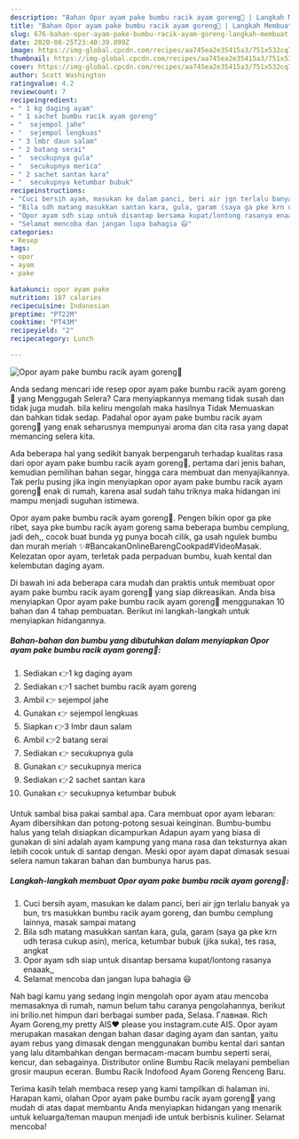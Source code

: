 ```yaml
---
description: "Bahan Opor ayam pake bumbu racik ayam goreng🍗 | Langkah Membuat Opor ayam pake bumbu racik ayam goreng🍗 Yang Enak Banget"
title: "Bahan Opor ayam pake bumbu racik ayam goreng🍗 | Langkah Membuat Opor ayam pake bumbu racik ayam goreng🍗 Yang Enak Banget"
slug: 676-bahan-opor-ayam-pake-bumbu-racik-ayam-goreng-langkah-membuat-opor-ayam-pake-bumbu-racik-ayam-goreng-yang-enak-banget
date: 2020-08-25T23:40:39.899Z
image: https://img-global.cpcdn.com/recipes/aa745ea2e35415a3/751x532cq70/opor-ayam-pake-bumbu-racik-ayam-goreng🍗-foto-resep-utama.jpg
thumbnail: https://img-global.cpcdn.com/recipes/aa745ea2e35415a3/751x532cq70/opor-ayam-pake-bumbu-racik-ayam-goreng🍗-foto-resep-utama.jpg
cover: https://img-global.cpcdn.com/recipes/aa745ea2e35415a3/751x532cq70/opor-ayam-pake-bumbu-racik-ayam-goreng🍗-foto-resep-utama.jpg
author: Scott Washington
ratingvalue: 4.2
reviewcount: 7
recipeingredient:
- " 1 kg daging ayam"
- " 1 sachet bumbu racik ayam goreng"
- "  sejempol jahe"
- "  sejempol lengkuas"
- " 3 lmbr daun salam"
- " 2 batang serai"
- "  secukupnya gula"
- "  secukupnya merica"
- " 2 sachet santan kara"
- "  secukupnya ketumbar bubuk"
recipeinstructions:
- "Cuci bersih ayam, masukan ke dalam panci, beri air jgn terlalu banyak ya bun, trs masukkan bumbu racik ayam goreng, dan bumbu cemplung lainnya, masak sampai matang"
- "Bila sdh matang masukkan santan kara, gula, garam (saya ga pke krn udh terasa cukup asin), merica, ketumbar bubuk (jika suka), tes rasa, angkat"
- "Opor ayam sdh siap untuk disantap bersama kupat/lontong rasanya enaaak,,"
- "Selamat mencoba dan jangan lupa bahagia 😃"
categories:
- Resep
tags:
- opor
- ayam
- pake

katakunci: opor ayam pake 
nutrition: 187 calories
recipecuisine: Indonesian
preptime: "PT22M"
cooktime: "PT43M"
recipeyield: "2"
recipecategory: Lunch

---
```



![Opor ayam pake bumbu racik ayam goreng🍗](https://img-global.cpcdn.com/recipes/aa745ea2e35415a3/751x532cq70/opor-ayam-pake-bumbu-racik-ayam-goreng🍗-foto-resep-utama.jpg)

Anda sedang mencari ide resep opor ayam pake bumbu racik ayam goreng🍗 yang Menggugah Selera? Cara menyiapkannya memang tidak susah dan tidak juga mudah. bila keliru mengolah maka hasilnya Tidak Memuaskan dan bahkan tidak sedap. Padahal opor ayam pake bumbu racik ayam goreng🍗 yang enak seharusnya mempunyai aroma dan cita rasa yang dapat memancing selera kita.

Ada beberapa hal yang sedikit banyak berpengaruh terhadap kualitas rasa dari opor ayam pake bumbu racik ayam goreng🍗, pertama dari jenis bahan, kemudian pemilihan bahan segar, hingga cara membuat dan menyajikannya. Tak perlu pusing jika ingin menyiapkan opor ayam pake bumbu racik ayam goreng🍗 enak di rumah, karena asal sudah tahu triknya maka hidangan ini mampu menjadi suguhan istimewa.

Opor ayam pake bumbu racik ayam goreng🍗. Pengen bikin opor ga pke ribet, saya pke bumbu racik ayam goreng sama beberapa bumbu cemplung, jadi deh,, cocok buat bunda yg punya bocah cilik, ga usah ngulek bumbu dan murah meriah ✨#BancakanOnlineBarengCookpad#VideoMasak. Kelezatan opor ayam, terletak pada perpaduan bumbu, kuah kental dan kelembutan daging ayam.


Di bawah ini ada beberapa cara mudah dan praktis untuk membuat opor ayam pake bumbu racik ayam goreng🍗 yang siap dikreasikan. Anda bisa menyiapkan Opor ayam pake bumbu racik ayam goreng🍗 menggunakan 10 bahan dan 4 tahap pembuatan. Berikut ini langkah-langkah untuk menyiapkan hidangannya.

<!--inarticleads1-->

##### Bahan-bahan dan bumbu yang dibutuhkan dalam menyiapkan Opor ayam pake bumbu racik ayam goreng🍗:

1. Sediakan  👉1 kg daging ayam
1. Sediakan  👉1 sachet bumbu racik ayam goreng
1. Ambil  👉 sejempol jahe
1. Gunakan  👉 sejempol lengkuas
1. Siapkan  👉3 lmbr daun salam
1. Ambil  👉2 batang serai
1. Sediakan  👉 secukupnya gula
1. Gunakan  👉 secukupnya merica
1. Sediakan  👉2 sachet santan kara
1. Gunakan  👉 secukupnya ketumbar bubuk


Untuk sambal bisa pakai sambal apa. Cara membuat opor ayam lebaran: Ayam dibersihkan dan potong-potong sesuai keinginan. Bumbu-bumbu halus yang telah disiapkan dicampurkan Adapun ayam yang biasa di gunakan di sini adalah ayam kampung yang mana rasa dan teksturnya akan lebih cocok untuk di santap dengan. Meski opor ayam dapat dimasak sesuai selera namun takaran bahan dan bumbunya harus pas. 

<!--inarticleads2-->

##### Langkah-langkah membuat Opor ayam pake bumbu racik ayam goreng🍗:

1. Cuci bersih ayam, masukan ke dalam panci, beri air jgn terlalu banyak ya bun, trs masukkan bumbu racik ayam goreng, dan bumbu cemplung lainnya, masak sampai matang
1. Bila sdh matang masukkan santan kara, gula, garam (saya ga pke krn udh terasa cukup asin), merica, ketumbar bubuk (jika suka), tes rasa, angkat
1. Opor ayam sdh siap untuk disantap bersama kupat/lontong rasanya enaaak,,
1. Selamat mencoba dan jangan lupa bahagia 😃


Nah bagi kamu yang sedang ingin mengolah opor ayam atau mencoba memasaknya di rumah, namun belum tahu caranya pengolahannya, berikut ini brilio.net himpun dari berbagai sumber pada, Selasa. Главная. Rich Ayam Goreng,my pretty AIS❤ please you instagram.cute AIS. Opor ayam merupakan masakan dengan bahan dasar daging ayam dan santan, yaitu ayam rebus yang dimasak dengan menggunakan bumbu kental dari santan yang lalu ditambahkan dengan bermacam-macam bumbu seperti serai, kencur, dan sebagainya. Distributor online Bumbu Racik melayani pembelian grosir maupun eceran. Bumbu Racik Indofood Ayam Goreng Renceng Baru. 

Terima kasih telah membaca resep yang kami tampilkan di halaman ini. Harapan kami, olahan Opor ayam pake bumbu racik ayam goreng🍗 yang mudah di atas dapat membantu Anda menyiapkan hidangan yang menarik untuk keluarga/teman maupun menjadi ide untuk berbisnis kuliner. Selamat mencoba!
